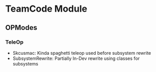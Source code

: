 # TeamCode Module

## OPModes

### TeleOp

-   Skcusmac: Kinda spaghetti teleop used before subsystem rewrite
-   SubsystemRewrite: Partially In-Dev rewrite using classes for subsystems
